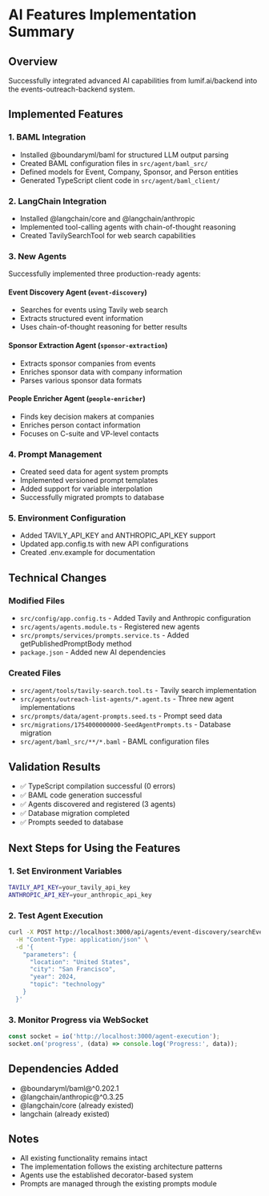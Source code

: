 # AI Features Implementation Summary

## Overview
Successfully integrated advanced AI capabilities from lumif.ai/backend into the events-outreach-backend system.

## Implemented Features

### 1. BAML Integration
- Installed @boundaryml/baml for structured LLM output parsing
- Created BAML configuration files in `src/agent/baml_src/`
- Defined models for Event, Company, Sponsor, and Person entities
- Generated TypeScript client code in `src/agent/baml_client/`

### 2. LangChain Integration
- Installed @langchain/core and @langchain/anthropic
- Implemented tool-calling agents with chain-of-thought reasoning
- Created TavilySearchTool for web search capabilities

### 3. New Agents
Successfully implemented three production-ready agents:

#### Event Discovery Agent (`event-discovery`)
- Searches for events using Tavily web search
- Extracts structured event information
- Uses chain-of-thought reasoning for better results

#### Sponsor Extraction Agent (`sponsor-extraction`)
- Extracts sponsor companies from events
- Enriches sponsor data with company information
- Parses various sponsor data formats

#### People Enricher Agent (`people-enricher`)
- Finds key decision makers at companies
- Enriches person contact information
- Focuses on C-suite and VP-level contacts

### 4. Prompt Management
- Created seed data for agent system prompts
- Implemented versioned prompt templates
- Added support for variable interpolation
- Successfully migrated prompts to database

### 5. Environment Configuration
- Added TAVILY_API_KEY and ANTHROPIC_API_KEY support
- Updated app.config.ts with new API configurations
- Created .env.example for documentation

## Technical Changes

### Modified Files
- `src/config/app.config.ts` - Added Tavily and Anthropic configuration
- `src/agents/agents.module.ts` - Registered new agents
- `src/prompts/services/prompts.service.ts` - Added getPublishedPromptBody method
- `package.json` - Added new AI dependencies

### Created Files
- `src/agent/tools/tavily-search.tool.ts` - Tavily search implementation
- `src/agents/outreach-list-agents/*.agent.ts` - Three new agent implementations
- `src/prompts/data/agent-prompts.seed.ts` - Prompt seed data
- `src/migrations/1754000000000-SeedAgentPrompts.ts` - Database migration
- `src/agent/baml_src/**/*.baml` - BAML configuration files

## Validation Results
- ✅ TypeScript compilation successful (0 errors)
- ✅ BAML code generation successful
- ✅ Agents discovered and registered (3 agents)
- ✅ Database migration completed
- ✅ Prompts seeded to database

## Next Steps for Using the Features

### 1. Set Environment Variables
```bash
TAVILY_API_KEY=your_tavily_api_key
ANTHROPIC_API_KEY=your_anthropic_api_key
```

### 2. Test Agent Execution
```bash
curl -X POST http://localhost:3000/api/agents/event-discovery/searchEvents/execute \
  -H "Content-Type: application/json" \
  -d '{
    "parameters": {
      "location": "United States",
      "city": "San Francisco",
      "year": 2024,
      "topic": "technology"
    }
  }'
```

### 3. Monitor Progress via WebSocket
```javascript
const socket = io('http://localhost:3000/agent-execution');
socket.on('progress', (data) => console.log('Progress:', data));
```

## Dependencies Added
- @boundaryml/baml@^0.202.1
- @langchain/anthropic@^0.3.25
- @langchain/core (already existed)
- langchain (already existed)

## Notes
- All existing functionality remains intact
- The implementation follows the existing architecture patterns
- Agents use the established decorator-based system
- Prompts are managed through the existing prompts module